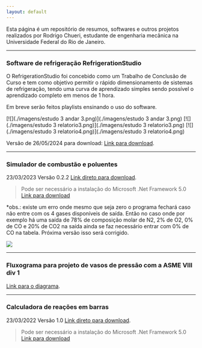 ```yaml
---
layout: default
---
```




Esta página é um repositório de resumos, softwares e outros projetos realizados por Rodrigo Chueri, estudante de engenharia mecânica na Universidade Federal do Rio de Janeiro.

* * *
### Software de refrigeração RefrigerationStudio

O RefrigerationStudio foi concebido como um Trabalho de Conclusão de Curso e tem como objetivo permitir o rápido dimensionamento de sistemas de refrigeração, tendo uma curva de aprendizado simples sendo possível o aprendizado completo em menos de 1 hora.

Em breve serão feitos playlists ensinando o uso do software.


[![](./imagens/estudo 3 andar 3.png)](./imagens/estudo 3 andar 3.png)
[![](./imagens/estudo 3 relatorio3.png)](./imagens/estudo 3 relatorio3.png)
[![](./imagens/estudo 3 relatorio4.png)](./imagens/estudo 3 relatorio4.png)

Versão de 26/05/2024 para download: [Link para download](https://drive.google.com/uc?export=download&id=1kHttX28pU4OBQrn6P5Yy13d3PTSF4Dee).

* * *

<!-- ### Construtor e simulador de circuitos hidraulicos

O software tem como objetivo permitir o usuário desenhar e simular circuitos hidraulicos complexos com componentes como pistões, válvulas multidirecionas, acumuladores, selenóides, controladores entre muitos outros. 


[![](./imagens/simulação_hidro2.gif)](./imagens/simulação_hidro2.gif)

Versão de 11/02/2024 para download: [Link direto para download](https://276b9387-0c36-45a3-9bf9-f95e9c0b0546.filesusr.com/archives/261cc9_02a9534b96f14dee97e51357ec95a877.zip?dn=Release.zip).
*_Ainda se encontra em construção o software
>Pode ser necessário a instalação do Microsoft .Net Framework 5.0 [Link para download](https://dotnet.microsoft.com/en-us/download/dotnet/thank-you/runtime-desktop-5.0.16-windows-x64-installer). 

* * * -->




### Simulador de combustão e poluentes

23/03/2023  Versão 0.2.2
[Link direto para download](https://276b9387-0c36-45a3-9bf9-f95e9c0b0546.filesusr.com/archives/261cc9_0096bb8b90ab4329b63177512d54540a.zip?dn=Thermal%20Calculator.zip). 
>Pode ser necessário a instalação do Microsoft .Net Framework 5.0 [Link para download](https://dotnet.microsoft.com/en-us/download/dotnet/thank-you/runtime-desktop-5.0.16-windows-x64-installer)


*obs.: existe um erro onde mesmo que seja zero o programa fechará caso não entre com os 4 gases disponíveis de saída. Então no caso onde por exemplo há uma saída de 78% de composição molar de N2, 2% de O2, 0% de CO e 20% de CO2 na saída ainda se faz necessário entrar com 0% de CO na tabela. Próxima versão isso será corrigido.

[![](./imagens/combustão1.png)](./imagens/combustão1.png)

* * *

### Fluxograma para projeto de vasos de pressão com a ASME VIII div 1

[Link para o diagrama](./asme/diagrama.html). 

* * *


### Calculadora de reações em barras
23/03/2022 Versão 1.0  [Link direto para download](https://276b9387-0c36-45a3-9bf9-f95e9c0b0546.filesusr.com/archives/261cc9_0096bb8b90ab4329b63177512d54540a.zip?dn=Thermal%20Calculator.zip).
>Pode ser necessário a instalação do Microsoft .Net Framework 5.0 [Link para download](https://dotnet.microsoft.com/en-us/download/dotnet/thank-you/runtime-desktop-5.0.16-windows-x64-installer)



<!-- 
### Header 3

```js
// Javascript code with syntax highlighting.
var fun = function lang(l) {
  dateformat.i18n = require('./lang/' + l)
  return true;
}
```

```ruby
# Ruby code with syntax highlighting
GitHubPages::Dependencies.gems.each do |gem, version|
  s.add_dependency(gem, "= #{version}")
end
``` -->


<!-- 
###### Header 6

| head1        | head two          | three |
|:-------------|:------------------|:------|
| ok           | good swedish fish | nice  |
| out of stock | good and plenty   | nice  |
| ok           | good `oreos`      | hmm   |
| ok           | good `zoute` drop | yumm  |
 -->




